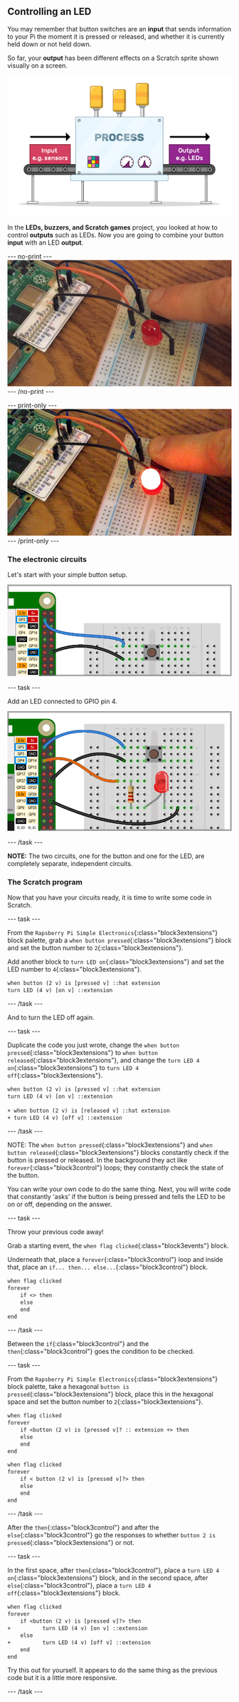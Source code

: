 ## Controlling an LED

You may remember that button switches are an **input** that sends information to your Pi the moment it is pressed or released, and whether it is currently held down or not held down.

So far, your **output** has been different effects on a Scratch sprite shown visually on a screen.

![Input Output](images/buttonBasics_inputOutput.png)

In the **LEDs, buzzers, and Scratch games** project, you looked at how to control **outputs** such as LEDs. Now you are going to combine your button **input** with an LED **output**.

--- no-print ---
![Button and LED](images/controlLED_completedTask.gif)
--- /no-print ---

--- print-only ---
![Button and LED](images/controlLED_completedTask.png)
--- /print-only ---

### The electronic circuits

Let's start with your simple button setup.

![Simple button setup](images/controlLED_buttonToGPIO2.png)

--- task ---

Add an LED connected to GPIO pin 4.

![Added LED circuit](images/controlLED_LEDToGPIO4.png)

--- /task ---

**NOTE:** The two circuits, one for the button and one for the LED, are completely separate, independent circuits.

### The Scratch program

Now that you have your circuits ready, it is time to write some code in Scratch.

--- task ---

From the `Rapsberry Pi Simple Electronics`{:class="block3extensions"} block palette, grab a `when button pressed`{:class="block3extensions"} block and set the button number to `2`{:class="block3extensions"}.

Add another block to `turn LED on`{:class="block3extensions"} and set the LED number to `4`{:class="block3extensions"}.

```blocks3
when button (2 v) is [pressed v] ::hat extension
turn LED (4 v) [on v] ::extension
```

--- /task ---

And to turn the LED off again.

--- task ---

Duplicate the code you just wrote, change the `when button pressed`{:class="block3extensions"} to `when button released`{:class="block3extensions"}, and change the `turn LED 4 on`{:class="block3extensions"} to `turn LED 4 off`{:class="block3extensions"}.


```blocks3
when button (2 v) is [pressed v] ::hat extension
turn LED (4 v) [on v] ::extension

+ when button (2 v) is [released v] ::hat extension
+ turn LED (4 v) [off v] ::extension
```

--- /task ---

NOTE: The `when button pressed`{:class="block3extensions"} and `when button released`{:class="block3extensions"} blocks constantly check if the button is pressed or released. In the background they act like `forever`{:class="block3control"} loops; they constantly check the state of the button.

You can write your own code to do the same thing. Next, you will write code that constantly 'asks' if the button is being pressed and tells the LED to be on or off, depending on the answer.

--- task ---

Throw your previous code away!

Grab a starting event, the `when flag clicked`{:class="block3events"} block.

Underneath that, place a `forever`{:class="block3control"} loop and inside that, place an `if... then... else...`{:class="block3control"} block.

```blocks3
when flag clicked
forever
    if <> then
    else
    end
end
```

--- /task ---

Between the `if`{:class="block3control"} and the `then`{:class="block3control"} goes the condition to be checked.

--- task ---

From the `Rapsberry Pi Simple Electronics`{:class="block3extensions"} block palette, take a hexagonal `button is pressed`{:class="block3extensions"} block, place this in the hexagonal space and set the button number to `2`{:class="block3extensions"}.


```blocks3
when flag clicked
forever
    if <button (2 v) is [pressed v]? :: extension +> then
    else
    end
end
```
```blocks3
when flag clicked
forever
    if < button (2 v) is [pressed v]?> then
    else
    end
end
```
--- /task ---

After the `then`{:class="block3control"} and after the `else`{:class="block3control"} go the responses to whether `button 2 is pressed`{:class="block3extensions"} or not.

--- task ---

In the first space, after `then`{:class="block3control"}, place a `turn LED 4 on`{:class="block3extensions"} block, and in the second space, after `else`{:class="block3control"}, place a `turn LED 4 off`{:class="block3extensions"} block.

```blocks3
when flag clicked
forever
    if <button (2 v) is [pressed v]?> then
+          turn LED (4 v) [on v] ::extension 
    else
+          turn LED (4 v) [off v] ::extension    
    end
end
```

Try this out for yourself. It appears to do the same thing as the previous code but it is a little more responsive.

--- /task ---
